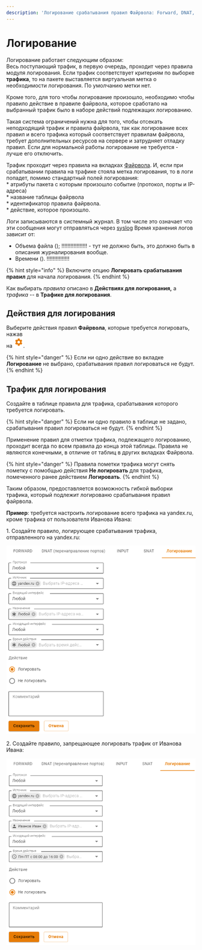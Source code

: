 ```yaml
---
description: 'Логирование срабатывания правил Файрвола: Forward, DNAT, SNAT и INPUT.'
---
```


# Логирование

Логирование работает следующим образом:\
Весь поступающий трафик, в первую очередь, проходит через правила модуля логирования. Если трафик соответствует критериям по выборке **трафика**, то на пакете выставляется виртуальная метка о необходимости логирования. По умолчанию метки нет.

Кроме того, для того чтобы логирование произошло, необходимо чтобы правило действие в правиле файрвола, которое сработало на выбранный трафик было в наборе действий подлежащих логированию.

Такая система ограничений нужна для того, чтобы отсекать неподходящий трафик и правила файрвола, так как логирование всех правил и всего трафика который соответствует правилам файрвола, требует дополнительных ресурсов на сервере и затрудняет отладку правил. Если для нормальной работы логирование не требуется - лучше его отключить.

Трафик проходит через правила на вкладках [Файрвола](firewall.md). И, если при срабатывании правила на трафике стояла метка логирования, то в логи попадет, помимо стандартный полей логирования:\
\* атрибуты пакета с которым произошло событие (протокол, порты и IP-адреса)\
\* название таблицы файрвола\
\* идентификатор правила файрвола.\
\* действие, которое произошло.

Логи записываются в системный журнал. В том числе это означает что эти сообщения могут отправляться через [syslog](../monitor/syslog.md) Время хранения логов зависит от:

* Объема файла (); !!!!!!!!!!!!!!!!! - тут не должно быть, это должно быть в описания журналирования вообще.
* Времени (). !!!!!!!!!!!!!!!

{% hint style="info" %}
Включите опцию **Логировать срабатывания правил** для начала логирования.
{% endhint %}

Как выбирать _правила_ описано в **Действиях для логирования,** а _трафика_ -- в **Трафике для логирования**.

## Действия для логирования

Выберите действия правил **Файрвола**, которые требуется логировать, нажав\
на ![](../../.gitbook/assets/icon-gear.png).

{% hint style="danger" %}
Если ни одно действие во вкладке **Логирование** не выбрано, срабатывания правил логироваться не будут.
{% endhint %}

## Трафик для логирования

Создайте в таблице правила для трафика, срабатывания которого требуется логировать.

{% hint style="danger" %}
Если ни одно правило в таблице не задано, срабатывания правил логироваться не будут.
{% endhint %}

Применение правил для отметки трафика, подлежащего логированию, проходит всегда по всем правила до конца этой таблицы. Правила не являются конечными, в отличие от таблиц в других вкладках Файрвола.

{% hint style="danger" %}
Правила пометки трафика могут снять пометку с помобщью действия **Не логировать** для трафика, помеченного ранее действием  **Логировать**.&#x20;
{% endhint %}

Таким образом, предоставляется возможность гибкой выборки трафика, который подлежит логированю срабатывания правил файрвола.

**Пример**: требуется настроить логирование всего трафика на yandex.ru, кроме трафика от пользователя Иванова Ивана:

1\. Создайте правило, логирующее срабатывания трафика, отправленного на yandex.ru:

![](../../.gitbook/assets/logging.png)

2\. Создайте правило, запрещающее логировать трафик от Иванова Ивана:

![](../../.gitbook/assets/logging1.png)

